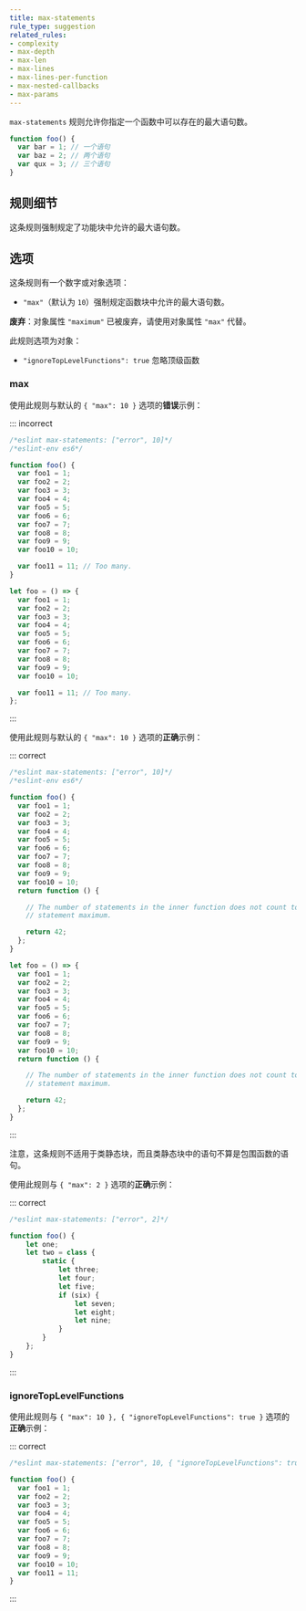```yaml
---
title: max-statements
rule_type: suggestion
related_rules:
- complexity
- max-depth
- max-len
- max-lines
- max-lines-per-function
- max-nested-callbacks
- max-params
---
```


`max-statements` 规则允许你指定一个函数中可以存在的最大语句数。

```js
function foo() {
  var bar = 1; // 一个语句
  var baz = 2; // 两个语句
  var qux = 3; // 三个语句
}
```

## 规则细节

这条规则强制规定了功能块中允许的最大语句数。

## 选项

这条规则有一个数字或对象选项：

* `"max"`（默认为 `10`）强制规定函数块中允许的最大语句数。

**废弃**：对象属性 `"maximum"` 已被废弃，请使用对象属性 `"max"` 代替。

此规则选项为对象：

* `"ignoreTopLevelFunctions": true` 忽略顶级函数

### max

使用此规则与默认的 `{ "max": 10 }` 选项的**错误**示例：

::: incorrect

```js
/*eslint max-statements: ["error", 10]*/
/*eslint-env es6*/

function foo() {
  var foo1 = 1;
  var foo2 = 2;
  var foo3 = 3;
  var foo4 = 4;
  var foo5 = 5;
  var foo6 = 6;
  var foo7 = 7;
  var foo8 = 8;
  var foo9 = 9;
  var foo10 = 10;

  var foo11 = 11; // Too many.
}

let foo = () => {
  var foo1 = 1;
  var foo2 = 2;
  var foo3 = 3;
  var foo4 = 4;
  var foo5 = 5;
  var foo6 = 6;
  var foo7 = 7;
  var foo8 = 8;
  var foo9 = 9;
  var foo10 = 10;

  var foo11 = 11; // Too many.
};
```

:::

使用此规则与默认的 `{ "max": 10 }` 选项的**正确**示例：

::: correct

```js
/*eslint max-statements: ["error", 10]*/
/*eslint-env es6*/

function foo() {
  var foo1 = 1;
  var foo2 = 2;
  var foo3 = 3;
  var foo4 = 4;
  var foo5 = 5;
  var foo6 = 6;
  var foo7 = 7;
  var foo8 = 8;
  var foo9 = 9;
  var foo10 = 10;
  return function () {

    // The number of statements in the inner function does not count toward the
    // statement maximum.

    return 42;
  };
}

let foo = () => {
  var foo1 = 1;
  var foo2 = 2;
  var foo3 = 3;
  var foo4 = 4;
  var foo5 = 5;
  var foo6 = 6;
  var foo7 = 7;
  var foo8 = 8;
  var foo9 = 9;
  var foo10 = 10;
  return function () {

    // The number of statements in the inner function does not count toward the
    // statement maximum.

    return 42;
  };
}
```

:::

注意，这条规则不适用于类静态块，而且类静态块中的语句不算是包围函数的语句。

使用此规则与 `{ "max": 2 }` 选项的**正确**示例：

::: correct

```js
/*eslint max-statements: ["error", 2]*/

function foo() {
    let one;
    let two = class {
        static {
            let three;
            let four;
            let five;
            if (six) {
                let seven;
                let eight;
                let nine;
            }
        }
    };
}
```

:::

### ignoreTopLevelFunctions

使用此规则与 `{ "max": 10 }, { "ignoreTopLevelFunctions": true }` 选项的**正确**示例：

::: correct

```js
/*eslint max-statements: ["error", 10, { "ignoreTopLevelFunctions": true }]*/

function foo() {
  var foo1 = 1;
  var foo2 = 2;
  var foo3 = 3;
  var foo4 = 4;
  var foo5 = 5;
  var foo6 = 6;
  var foo7 = 7;
  var foo8 = 8;
  var foo9 = 9;
  var foo10 = 10;
  var foo11 = 11;
}
```

:::

